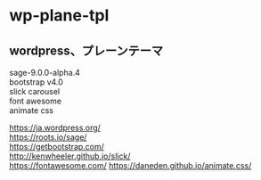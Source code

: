 # wp-plane-tpl
## wordpress、プレーンテーマ
sage-9.0.0-alpha.4  
bootstrap v4.0  
slick carousel  
font awesome  
animate css  

https://ja.wordpress.org/  
https://roots.io/sage/  
https://getbootstrap.com/  
http://kenwheeler.github.io/slick/  
https://fontawesome.com/
https://daneden.github.io/animate.css/